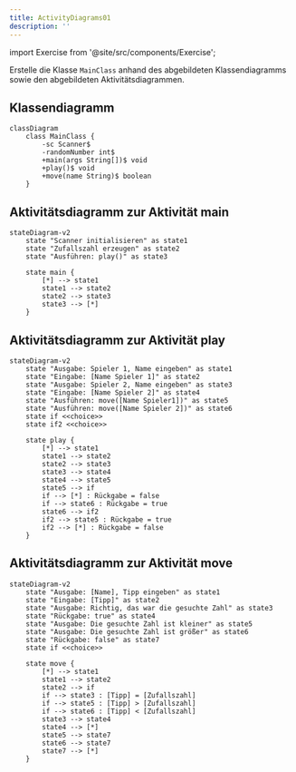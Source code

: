 ```yaml
---
title: ActivityDiagrams01
description: ''
---
```


import Exercise from '@site/src/components/Exercise';

Erstelle die Klasse `MainClass` anhand des abgebildeten Klassendiagramms sowie
den abgebildeten Aktivitätsdiagrammen.

## Klassendiagramm

```mermaid
classDiagram
    class MainClass {
        -sc Scanner$
        -randomNumber int$
        +main(args String[])$ void
        +play()$ void
        +move(name String)$ boolean
    }
```

## Aktivitätsdiagramm zur Aktivität main

```mermaid
stateDiagram-v2
    state "Scanner initialisieren" as state1
    state "Zufallszahl erzeugen" as state2
    state "Ausführen: play()" as state3

    state main {
        [*] --> state1
        state1 --> state2
        state2 --> state3
        state3 --> [*]
    }
```

## Aktivitätsdiagramm zur Aktivität play

```mermaid
stateDiagram-v2
    state "Ausgabe: Spieler 1, Name eingeben" as state1
    state "Eingabe: [Name Spieler 1]" as state2
    state "Ausgabe: Spieler 2, Name eingeben" as state3
    state "Eingabe: [Name Spieler 2]" as state4
    state "Ausführen: move([Name Spieler1])" as state5
    state "Ausführen: move([Name Spieler 2])" as state6
    state if <<choice>>
    state if2 <<choice>>

    state play {
        [*] --> state1
        state1 --> state2
        state2 --> state3
        state3 --> state4
        state4 --> state5
        state5 --> if
        if --> [*] : Rückgabe = false
        if --> state6 : Rückgabe = true
        state6 --> if2
        if2 --> state5 : Rückgabe = true
        if2 --> [*] : Rückgabe = false
    }
```

## Aktivitätsdiagramm zur Aktivität move

```mermaid
stateDiagram-v2
    state "Ausgabe: [Name], Tipp eingeben" as state1
    state "Eingabe: [Tipp]" as state2
    state "Ausgabe: Richtig, das war die gesuchte Zahl" as state3
    state "Rückgabe: true" as state4
    state "Ausgabe: Die gesuchte Zahl ist kleiner" as state5
    state "Ausgabe: Die gesuchte Zahl ist größer" as state6
    state "Rückgabe: false" as state7
    state if <<choice>>

    state move {
        [*] --> state1
        state1 --> state2
        state2 --> if
        if --> state3 : [Tipp] = [Zufallszahl]
        if --> state5 : [Tipp] > [Zufallszahl]
        if --> state6 : [Tipp] < [Zufallszahl]
        state3 --> state4
        state4 --> [*]
        state5 --> state7
        state6 --> state7
        state7 --> [*]
    }
```

<Exercise pullRequest="35" branchSuffix="activity-diagrams/01" />
